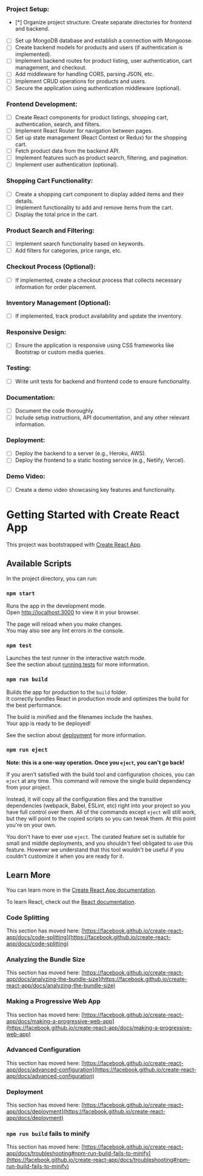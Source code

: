 ### Project Setup:

- [*] Organize project structure: Create separate directories for frontend and backend.
- [ ] Set up MongoDB database and establish a connection with Mongoose.
- [ ] Create backend models for products and users (if authentication is implemented).
- [ ] Implement backend routes for product listing, user authentication, cart management, and checkout.
- [ ] Add middleware for handling CORS, parsing JSON, etc.
- [ ] Implement CRUD operations for products and users.
- [ ] Secure the application using authentication middleware (optional).

### Frontend Development:

- [ ] Create React components for product listings, shopping cart, authentication, search, and filters.
- [ ] Implement React Router for navigation between pages.
- [ ] Set up state management (React Context or Redux) for the shopping cart.
- [ ] Fetch product data from the backend API.
- [ ] Implement features such as product search, filtering, and pagination.
- [ ] Implement user authentication (optional).

### Shopping Cart Functionality:

- [ ] Create a shopping cart component to display added items and their details.
- [ ] Implement functionality to add and remove items from the cart.
- [ ] Display the total price in the cart.

### Product Search and Filtering:

- [ ] Implement search functionality based on keywords.
- [ ] Add filters for categories, price range, etc.

### Checkout Process (Optional):

- [ ] If implemented, create a checkout process that collects necessary information for order placement.

### Inventory Management (Optional):

- [ ] If implemented, track product availability and update the inventory.

### Responsive Design:

- [ ] Ensure the application is responsive using CSS frameworks like Bootstrap or custom media queries.

### Testing:

- [ ] Write unit tests for backend and frontend code to ensure functionality.

### Documentation:

- [ ] Document the code thoroughly.
- [ ] Include setup instructions, API documentation, and any other relevant information.

### Deployment:

- [ ] Deploy the backend to a server (e.g., Heroku, AWS).
- [ ] Deploy the frontend to a static hosting service (e.g., Netlify, Vercel).

### Demo Video:

- [ ] Create a demo video showcasing key features and functionality.










# Getting Started with Create React App

This project was bootstrapped with [Create React App](https://github.com/facebook/create-react-app).

## Available Scripts

In the project directory, you can run:

### `npm start`

Runs the app in the development mode.\
Open [http://localhost:3000](http://localhost:3000) to view it in your browser.

The page will reload when you make changes.\
You may also see any lint errors in the console.

### `npm test`

Launches the test runner in the interactive watch mode.\
See the section about [running tests](https://facebook.github.io/create-react-app/docs/running-tests) for more information.

### `npm run build`

Builds the app for production to the `build` folder.\
It correctly bundles React in production mode and optimizes the build for the best performance.

The build is minified and the filenames include the hashes.\
Your app is ready to be deployed!

See the section about [deployment](https://facebook.github.io/create-react-app/docs/deployment) for more information.

### `npm run eject`

**Note: this is a one-way operation. Once you `eject`, you can't go back!**

If you aren't satisfied with the build tool and configuration choices, you can `eject` at any time. This command will remove the single build dependency from your project.

Instead, it will copy all the configuration files and the transitive dependencies (webpack, Babel, ESLint, etc) right into your project so you have full control over them. All of the commands except `eject` will still work, but they will point to the copied scripts so you can tweak them. At this point you're on your own.

You don't have to ever use `eject`. The curated feature set is suitable for small and middle deployments, and you shouldn't feel obligated to use this feature. However we understand that this tool wouldn't be useful if you couldn't customize it when you are ready for it.

## Learn More

You can learn more in the [Create React App documentation](https://facebook.github.io/create-react-app/docs/getting-started).

To learn React, check out the [React documentation](https://reactjs.org/).

### Code Splitting

This section has moved here: [https://facebook.github.io/create-react-app/docs/code-splitting](https://facebook.github.io/create-react-app/docs/code-splitting)

### Analyzing the Bundle Size

This section has moved here: [https://facebook.github.io/create-react-app/docs/analyzing-the-bundle-size](https://facebook.github.io/create-react-app/docs/analyzing-the-bundle-size)

### Making a Progressive Web App

This section has moved here: [https://facebook.github.io/create-react-app/docs/making-a-progressive-web-app](https://facebook.github.io/create-react-app/docs/making-a-progressive-web-app)

### Advanced Configuration

This section has moved here: [https://facebook.github.io/create-react-app/docs/advanced-configuration](https://facebook.github.io/create-react-app/docs/advanced-configuration)

### Deployment

This section has moved here: [https://facebook.github.io/create-react-app/docs/deployment](https://facebook.github.io/create-react-app/docs/deployment)

### `npm run build` fails to minify

This section has moved here: [https://facebook.github.io/create-react-app/docs/troubleshooting#npm-run-build-fails-to-minify](https://facebook.github.io/create-react-app/docs/troubleshooting#npm-run-build-fails-to-minify)
